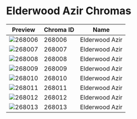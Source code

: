 # Elderwood Azir Chromas



| Preview | Chroma ID | Name |
|---------|-----------|------|
| ![268006](https://raw.communitydragon.org/latest/plugins/rcp-be-lol-game-data/global/default/v1/champion-chroma-images/268/268006.png) | 268006 | Elderwood Azir |
| ![268007](https://raw.communitydragon.org/latest/plugins/rcp-be-lol-game-data/global/default/v1/champion-chroma-images/268/268007.png) | 268007 | Elderwood Azir |
| ![268008](https://raw.communitydragon.org/latest/plugins/rcp-be-lol-game-data/global/default/v1/champion-chroma-images/268/268008.png) | 268008 | Elderwood Azir |
| ![268009](https://raw.communitydragon.org/latest/plugins/rcp-be-lol-game-data/global/default/v1/champion-chroma-images/268/268009.png) | 268009 | Elderwood Azir |
| ![268010](https://raw.communitydragon.org/latest/plugins/rcp-be-lol-game-data/global/default/v1/champion-chroma-images/268/268010.png) | 268010 | Elderwood Azir |
| ![268011](https://raw.communitydragon.org/latest/plugins/rcp-be-lol-game-data/global/default/v1/champion-chroma-images/268/268011.png) | 268011 | Elderwood Azir |
| ![268012](https://raw.communitydragon.org/latest/plugins/rcp-be-lol-game-data/global/default/v1/champion-chroma-images/268/268012.png) | 268012 | Elderwood Azir |
| ![268013](https://raw.communitydragon.org/latest/plugins/rcp-be-lol-game-data/global/default/v1/champion-chroma-images/268/268013.png) | 268013 | Elderwood Azir |